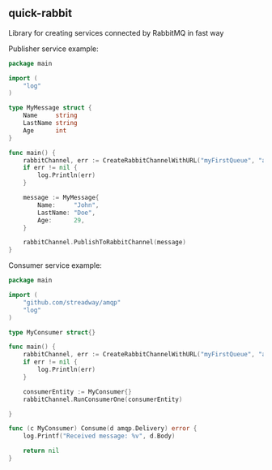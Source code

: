## quick-rabbit

Library for creating services connected by RabbitMQ in fast way


Publisher service example:
```go
package main

import (
	"log"
)

type MyMessage struct {
	Name     string
	LastName string
	Age      int
}

func main() {
	rabbitChannel, err := CreateRabbitChannelWithURL("myFirstQueue", "amqp://guest:guest@localhost:5672/", "services")
	if err != nil {
		log.Println(err)
	}

	message := MyMessage{
		Name:     "John",
		LastName: "Doe",
		Age:      29,
	}

	rabbitChannel.PublishToRabbitChannel(message)
}

```

Consumer service example:
```go
package main

import (
	"github.com/streadway/amqp"
	"log"
)

type MyConsumer struct{}

func main() {
	rabbitChannel, err := CreateRabbitChannelWithURL("myFirstQueue", "amqp://guest:guest@localhost:5672/", "services")
	if err != nil {
		log.Println(err)
	}

	consumerEntity := MyConsumer{}
	rabbitChannel.RunConsumerOne(consumerEntity)

}

func (c MyConsumer) Consume(d amqp.Delivery) error {
	log.Printf("Received message: %v", d.Body)

	return nil
}
```
